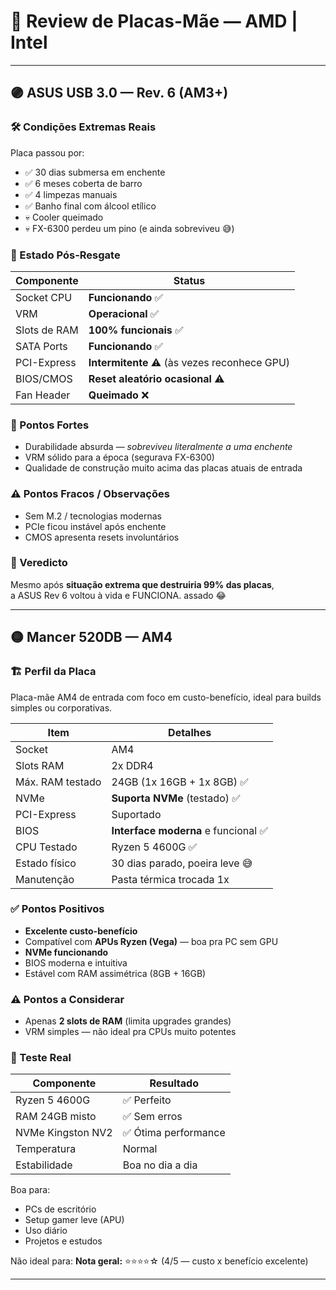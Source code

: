 # 🧠 Review de Placas-Mãe — AMD | Intel

---

## 🟣 ASUS USB 3.0 — Rev. 6 (AM3+)  

### 🛠️ Condições Extremas Reais
Placa passou por:
- ✅ 30 dias submersa em enchente
- ✅ 6 meses coberta de barro
- ✅ 4 limpezas manuais
- ✅ Banho final com álcool etílico
- 💀 Cooler queimado
- 💀 FX-6300 perdeu um pino (e ainda sobreviveu 😅)

### 🏁 Estado Pós-Resgate

| Componente | Status |
|-----------|--------|
| Socket CPU | **Funcionando** ✅ |
| VRM | **Operacional** ✅ |
| Slots de RAM | **100% funcionais** ✅ |
| SATA Ports | **Funcionando** ✅ |
| PCI-Express | **Intermitente** ⚠️ (às vezes reconhece GPU) |
| BIOS/CMOS | **Reset aleatório ocasional** ⚠️ |
| Fan Header | **Queimado** ❌ |

### 📌 Pontos Fortes
- Durabilidade absurda — *sobreviveu literalmente a uma enchente*
- VRM sólido para a época (segurava FX-6300)
- Qualidade de construção muito acima das placas atuais de entrada

### ⚠️ Pontos Fracos / Observações
- Sem M.2 / tecnologias modernas
- PCIe ficou instável após enchente
- CMOS apresenta resets involuntários

### 🧾 Veredicto
Mesmo após **situação extrema que destruiria 99% das placas**,  
a ASUS Rev 6 voltou à vida e FUNCIONA.
assado 😂

---

## 🟡 Mancer 520DB — AM4

### 🏗️ Perfil da Placa
Placa-mãe AM4 de entrada com foco em custo-benefício, ideal para builds simples ou corporativas.

| Item | Detalhes |
|------|---------|
| Socket | AM4 |
| Slots RAM | 2x DDR4 |
| Máx. RAM testado | 24GB (1x 16GB + 1x 8GB) ✅ |
| NVMe | **Suporta NVMe** (testado) ✅ |
| PCI-Express | Suportado |
| BIOS | **Interface moderna** e funcional ✅ |
| CPU Testado | Ryzen 5 4600G ✅ |
| Estado físico | 30 dias parado, poeira leve 😅 |
| Manutenção | Pasta térmica trocada 1x |

### ✅ Pontos Positivos
- **Excelente custo-benefício**
- Compatível com **APUs Ryzen (Vega)** — boa pra PC sem GPU
- **NVMe funcionando**
- BIOS moderna e intuitiva
- Estável com RAM assimétrica (8GB + 16GB)

### ⚠️ Pontos a Considerar
- Apenas **2 slots de RAM** (limita upgrades grandes)
- VRM simples — não ideal pra CPUs muito potentes

### 🧪 Teste Real
| Componente | Resultado |
|-----------|----------|
| Ryzen 5 4600G | ✅ Perfeito |
| RAM 24GB misto | ✅ Sem erros |
| NVMe Kingston NV2 | ✅ Ótima performance |
| Temperatura | Normal |
| Estabilidade | Boa no dia a dia |

Boa para:
- PCs de escritório
- Setup gamer leve (APU)
- Uso diário
- Projetos e estudos

Não ideal para:
**Nota geral:** ⭐⭐⭐⭐☆ (4/5 — custo x benefício excelente)

---




